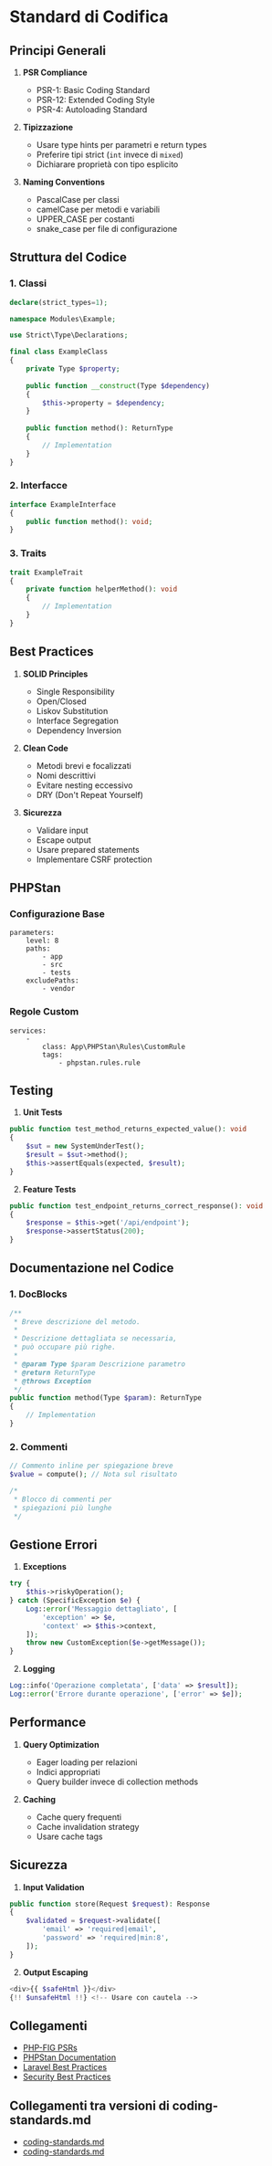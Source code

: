 # Standard di Codifica

## Principi Generali

1. **PSR Compliance**
   - PSR-1: Basic Coding Standard
   - PSR-12: Extended Coding Style
   - PSR-4: Autoloading Standard

2. **Tipizzazione**
   - Usare type hints per parametri e return types
   - Preferire tipi strict (`int` invece di `mixed`)
   - Dichiarare proprietà con tipo esplicito

3. **Naming Conventions**
   - PascalCase per classi
   - camelCase per metodi e variabili
   - UPPER_CASE per costanti
   - snake_case per file di configurazione

## Struttura del Codice

### 1. Classi
```php
declare(strict_types=1);

namespace Modules\Example;

use Strict\Type\Declarations;

final class ExampleClass
{
    private Type $property;
    
    public function __construct(Type $dependency)
    {
        $this->property = $dependency;
    }
    
    public function method(): ReturnType
    {
        // Implementation
    }
}
```

### 2. Interfacce
```php
interface ExampleInterface
{
    public function method(): void;
}
```

### 3. Traits
```php
trait ExampleTrait
{
    private function helperMethod(): void
    {
        // Implementation
    }
}
```

## Best Practices

1. **SOLID Principles**
   - Single Responsibility
   - Open/Closed
   - Liskov Substitution
   - Interface Segregation
   - Dependency Inversion

2. **Clean Code**
   - Metodi brevi e focalizzati
   - Nomi descrittivi
   - Evitare nesting eccessivo
   - DRY (Don't Repeat Yourself)

3. **Sicurezza**
   - Validare input
   - Escape output
   - Usare prepared statements
   - Implementare CSRF protection

## PHPStan

### Configurazione Base
```neon
parameters:
    level: 8
    paths:
        - app
        - src
        - tests
    excludePaths:
        - vendor
```

### Regole Custom
```neon
services:
    -
        class: App\PHPStan\Rules\CustomRule
        tags:
            - phpstan.rules.rule
```

## Testing

1. **Unit Tests**
```php
public function test_method_returns_expected_value(): void
{
    $sut = new SystemUnderTest();
    $result = $sut->method();
    $this->assertEquals(expected, $result);
}
```

2. **Feature Tests**
```php
public function test_endpoint_returns_correct_response(): void
{
    $response = $this->get('/api/endpoint');
    $response->assertStatus(200);
}
```

## Documentazione nel Codice

### 1. DocBlocks
```php
/**
 * Breve descrizione del metodo.
 *
 * Descrizione dettagliata se necessaria,
 * può occupare più righe.
 *
 * @param Type $param Descrizione parametro
 * @return ReturnType
 * @throws Exception
 */
public function method(Type $param): ReturnType
{
    // Implementation
}
```

### 2. Commenti
```php
// Commento inline per spiegazione breve
$value = compute(); // Nota sul risultato

/*
 * Blocco di commenti per
 * spiegazioni più lunghe
 */
```

## Gestione Errori

1. **Exceptions**
```php
try {
    $this->riskyOperation();
} catch (SpecificException $e) {
    Log::error('Messaggio dettagliato', [
        'exception' => $e,
        'context' => $this->context,
    ]);
    throw new CustomException($e->getMessage());
}
```

2. **Logging**
```php
Log::info('Operazione completata', ['data' => $result]);
Log::error('Errore durante operazione', ['error' => $e]);
```

## Performance

1. **Query Optimization**
   - Eager loading per relazioni
   - Indici appropriati
   - Query builder invece di collection methods

2. **Caching**
   - Cache query frequenti
   - Cache invalidation strategy
   - Usare cache tags

## Sicurezza

1. **Input Validation**
```php
public function store(Request $request): Response
{
    $validated = $request->validate([
        'email' => 'required|email',
        'password' => 'required|min:8',
    ]);
}
```

2. **Output Escaping**
```php
<div>{{ $safeHtml }}</div>
{!! $unsafeHtml !!} <!-- Usare con cautela -->
```

## Collegamenti

- [PHP-FIG PSRs](https://www.php-fig.org/psr/)
- [PHPStan Documentation](https://phpstan.org/user-guide/getting-started)
- [Laravel Best Practices](https://laravel.com/docs/master/best-practices)
- [Security Best Practices](../security/README.md) 

## Collegamenti tra versioni di coding-standards.md
* [coding-standards.md](../../../Xot/docs/standards/coding-standards.md)
* [coding-standards.md](../../../Xot/docs/conventions/coding-standards.md)

